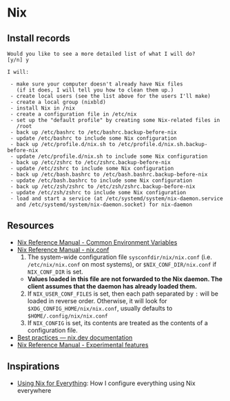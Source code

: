 # Nix

## Install records

```console
Would you like to see a more detailed list of what I will do?
[y/n] y

I will:

 - make sure your computer doesn't already have Nix files
   (if it does, I will tell you how to clean them up.)
 - create local users (see the list above for the users I'll make)
 - create a local group (nixbld)
 - install Nix in /nix
 - create a configuration file in /etc/nix
 - set up the "default profile" by creating some Nix-related files in
   /root
 - back up /etc/bashrc to /etc/bashrc.backup-before-nix
 - update /etc/bashrc to include some Nix configuration
 - back up /etc/profile.d/nix.sh to /etc/profile.d/nix.sh.backup-before-nix
 - update /etc/profile.d/nix.sh to include some Nix configuration
 - back up /etc/zshrc to /etc/zshrc.backup-before-nix
 - update /etc/zshrc to include some Nix configuration
 - back up /etc/bash.bashrc to /etc/bash.bashrc.backup-before-nix
 - update /etc/bash.bashrc to include some Nix configuration
 - back up /etc/zsh/zshrc to /etc/zsh/zshrc.backup-before-nix
 - update /etc/zsh/zshrc to include some Nix configuration
 - load and start a service (at /etc/systemd/system/nix-daemon.service
   and /etc/systemd/system/nix-daemon.socket) for nix-daemon
```

## Resources

- [Nix Reference Manual - Common Environment Variables](https://nix.dev/manual/nix/2.24/command-ref/env-common)
- [Nix Reference Manual - nix.conf](https://nix.dev/manual/nix/2.24/command-ref/conf-file)
  1. The system-wide configuration file `sysconfdir/nix/nix.conf` (i.e. `/etc/nix/nix.conf` on most systems), or `$NIX_CONF_DIR/nix.conf` if `NIX_CONF_DIR` is set.
  - **Values loaded in this file are not forwarded to the Nix daemon. The client assumes that the daemon has already loaded them.**
  2. If `NIX_USER_CONF_FILES` is set, then each path separated by `:` will be loaded in reverse order. Otherwise, it will look for `$XDG_CONFIG_HOME/nix/nix.conf`, usually defaults to `$HOME/.config/nix/nix.conf`
  3. If `NIX_CONFIG` is set, its contents are treated as the contents of a configuration file.
- [Best practices — nix.dev documentation](https://nix.dev/guides/best-practices.html)
- [Nix Reference Manual - Experimental features](https://nix.dev/manual/nix/2.24/development/experimental-features)

## Inspirations

- [Using Nix for Everything](https://kyswtn.com/posts/nix-for-everything): How I configure everything using Nix everywhere
